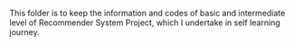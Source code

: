This folder is to keep the information and codes of basic and intermediate level of Recommender System Project, which I undertake in self learning journey. 
